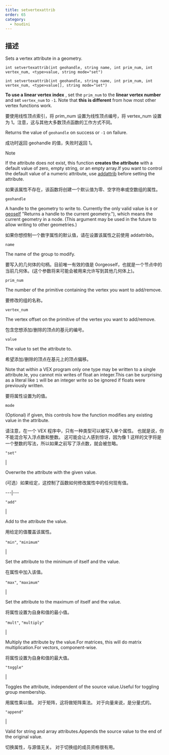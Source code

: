```yaml
---
title: setvertexattrib
order: 65
category:
  - houdini
---
```

    
## 描述

Sets a vertex attribute in a geometry.

`int setvertexattrib(int geohandle, string name, int prim_num, int vertex_num, <type>value, string mode="set")`

`int setvertexattrib(int geohandle, string name, int prim_num, int vertex_num, <type>value[], string mode="set")`

**To use a linear vertex index** , set the `prim_num` to the **linear vertex
number** and set `vertex_num` to `-1`. Note that **this is different** from
how most other vertex functions work.

要使用线性顶点索引，将 prim_num 设置为线性顶点编号，将 vertex_num 设置为 1。注意，这与其他大多数顶点函数的工作方式不同。

Returns the value of `geohandle` on success or `-1` on failure.

成功时返回 geohandle 的值，失败时返回 1。

Note

If the attribute does not exist, this function **creates the attribute** with
a default value of zero, empty string, or an empty array.If you want to
control the default value of a numeric attribute, use
[addattrib](addattrib.html "Adds an attribute to a geometry.") before setting
the attribute.

如果该属性不存在，该函数将创建一个默认值为零、空字符串或空数组的属性。

`geohandle`

A handle to the geometry to write to. Currently the only valid value is `0` or
[geoself](geoself.html) "Returns a handle to the current geometry."), which
means the current geometry in a node. (This argument may be used in the future
to allow writing to other geometries.)

如果你想控制一个数字属性的默认值，请在设置该属性之前使用 addattribb。

`name`

The name of the group to modify.

要写入的几何体的句柄。目前唯一有效的值是 0orgeoself，也就是一个节点中的当前几何体。(这个参数将来可能会被用来允许写到其他几何体上)。

`prim_num`

The number of the primitive containing the vertex you want to add/remove.

要修改的组的名称。

`vertex_num`

The vertex offset on the primitive of the vertex you want to add/remove.

包含您想添加/删除的顶点的基元的编号。

`value`

The value to set the attribute to.

希望添加/删除的顶点在基元上的顶点偏移。

Note that within a VEX program only one type may be written to a single
attribute.Ie, you cannot mix writes of float an integer.This can be surprising
as a literal like `1` will be an integer write so be ignored if floats were
previously written.

要将属性设置为的值。

`mode`

(Optional) if given, this controls how the function modifies any existing
value in the attribute.

请注意，在一个 VEX 程序中，只有一种类型可以被写入单个属性。 也就是说，你不能混合写入浮点数和整数。
这可能会让人感到惊讶，因为像 1 这样的文字将是一个整数的写法，所以如果之前写了浮点数，就会被忽略。

`"set"`

|

Overwrite the attribute with the given value.

(可选）如果给定，这控制了函数如何修改属性中的任何现有值。

---|---

`"add"`

|

Add to the attribute the value.

用给定的值覆盖该属性。

`"min"`, `"minimum"`

|

Set the attribute to the minimum of itself and the value.

在属性中加入该值。

`"max"`, `"maximum"`

|

Set the attribute to the maximum of itself and the value.

将属性设置为自身和值的最小值。

`"mult"`, `"multiply"`

|

Multiply the attribute by the value.For matrices, this will do matrix
multiplication.For vectors, component-wise.

将属性设置为自身和值的最大值。

`"toggle"`

|

Toggles the attribute, independent of the source value.Useful for toggling
group membership.

用属性乘以值。 对于矩阵，这将做矩阵乘法。 对于向量来说，是分量式的。

`"append"`

|

Valid for string and array attributes.Appends the source value to the end of
the original value.

切换属性，与源值无关。 对于切换组的成员资格很有用。
